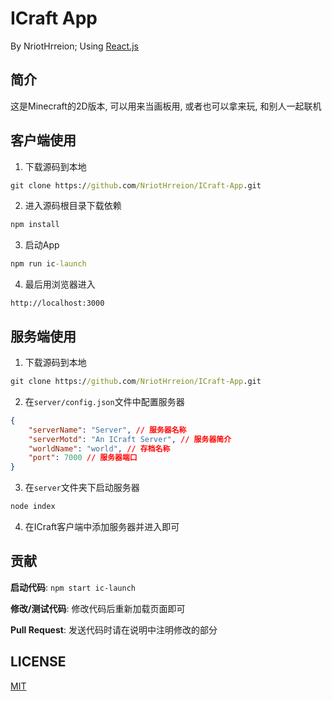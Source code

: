 # ICraft App

By NriotHrreion; Using [React.js](http://reactjs.org)

## 简介

这是Minecraft的2D版本, 可以用来当画板用, 或者也可以拿来玩, 和别人一起联机

## 客户端使用

1. 下载源码到本地

```cmd
git clone https://github.com/NriotHrreion/ICraft-App.git
```

2. 进入源码根目录下载依赖

```cmd
npm install
```

3. 启动App

```cmd
npm run ic-launch
```

4. 最后用浏览器进入

```
http://localhost:3000
```

## 服务端使用

1. 下载源码到本地

```cmd
git clone https://github.com/NriotHrreion/ICraft-App.git
```

2. 在`server/config.json`文件中配置服务器

```json
{
    "serverName": "Server", // 服务器名称
    "serverMotd": "An ICraft Server", // 服务器简介
    "worldName": "world", // 存档名称
    "port": 7000 // 服务器端口
}
```

3. 在`server`文件夹下启动服务器

```cmd
node index
```

4. 在ICraft客户端中添加服务器并进入即可

## 贡献

**启动代码**: `npm start ic-launch`

**修改/测试代码**: 修改代码后重新加载页面即可

**Pull Request**: 发送代码时请在说明中注明修改的部分

## LICENSE

[MIT](./LICENSE)
